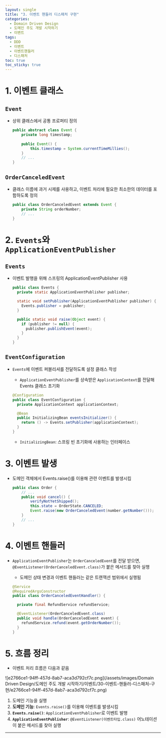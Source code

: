 ```yaml
---
layout: single
title: "3. 이벤트 핸들러 디스패처 구현"
categories:
  - Domain Driven Design
  - 도메인 주도 개발 시작하기
  - 이벤트
tags:
  - DDD
  - 이벤트
  - 이벤트핸들러
  - 디스패처
toc: true
toc_sticky: true
---
```


# 1. 이벤트 클래스

## `Event`

- 상위 클래스에서 공통 프로퍼티 정의
    
    ```java
    public abstract class Event {
    	private long timestamp;
    	
    	public Event() {
    		this.timestamp = System.currentTimeMillies();
    	}
    	// ...
    }
    ```
    

## `OrderCanceledEvent`

- 클래스 이름에 과거 시제를 사용하고, 이벤트 처리에 필요한 최소한의 데이터를 포함하도록 정의
    
    ```java
    public class OrderCanceledEvent extends Event {
    	private String orderNumber;
    	// ...	
    }
    ```
    

# 2. `Events`와 `ApplicationEventPublisher`

## `Events`

- 이벤트 발행을 위해 스프링의 ApplicationEventPublisher 사용
    
    ```java
    public class Events {
      private static ApplicationEventPublisher publisher;
    
      static void setPublisher(ApplicationEventPublisher publisher) {
        Events.publisher = publisher;
      }
    
      public static void raise(Object event) {
        if (publisher != null) {
          publisher.publishEvent(event);
        }
      }
    }
    
    ```
    

## `EventConfiguration`

- `Events`에 이벤트 퍼블리셔를 전달하도록 설정 클래스 작성
    - `ApplicationEventPublisher`를 상속받은 `ApplicationContext`를 전달해 Events 클래스 초기화
    
    ```java
    @Configuration
    public class EventConfiguration {
      private ApplicationContext applicationContext;
    
      @Bean
      public InitializingBean eventsInitializer() {
        return () -> Events.setPublisher(applicationContext);
      }
    }
    
    ```
    
    - `InitializingBean`: 스프링 빈 초기화에 사용하는 인터페이스

# 3. 이벤트 발생

- 도메인 객체에서 Events.raise()를 이용해 관련 이벤트를 발생시킴
    
    ```java
    public class Order {
    	// ...
    	public void cancel() {
    		verifyNotYetShipped();
    		this.state = OrderState.CANCELED;
    		Event.raise(new OrderCanceledEvent(number.getNumber()));
    	}
    	// ...
    }
    ```
    

# 4. 이벤트 핸들러

- `ApplicationEventPublisher`는 `OrderCanceledEvent`를 전달 받으면, `@EventListener(OrderCanceledEvent.class)`가 붙은 메서드를 찾아 실행
    - 도메인 상태 변경과 이벤트 핸들러는 같은 트랜잭션 범위에서 실행됨
    
    ```java
    @Service
    @RequiredArgsConstructor
    public class OrderCanceledEventHandler() {
    
      private final RefundService refundService;
    
      @EventListener(OrderCanceledEvent.class)
      public void handle(OrderCanceledEvent event) {
        refundService.refund(event.getOrderNumber());
      }
    }
    ```
    

# 5. 흐름 정리

- 이벤트 처리 흐름은 다음과 같음

![e2766ce1-94ff-457d-8ab7-aca3d792cf7c.png](/assets/images/Domain Driven Design/도메인 주도 개발 시작하기/이벤트/30-이벤트-핸들러-디스패처-구현/e2766ce1-94ff-457d-8ab7-aca3d792cf7c.png)



1. 도메인 기능을 실행
2. **도메인 기능**: `Events.raise()`를 이용해 이벤트를 발생시킴
3. **`Events.raise()`**: `ApplicationEventPublisher`로 이벤트 발행
4. **`ApplicationEventPublisher`**: `@EventListener(이벤트타입.class)` 어노테이션이 붙은 메서드를 찾아 실행


---
